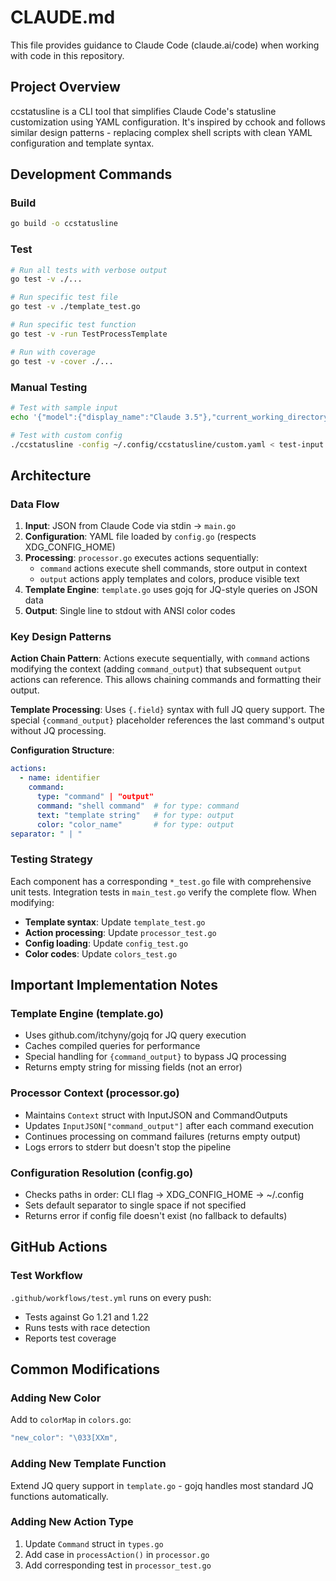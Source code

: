# CLAUDE.md

This file provides guidance to Claude Code (claude.ai/code) when working with code in this repository.

## Project Overview

ccstatusline is a CLI tool that simplifies Claude Code's statusline customization using YAML configuration. It's inspired by cchook and follows similar design patterns - replacing complex shell scripts with clean YAML configuration and template syntax.

## Development Commands

### Build
```bash
go build -o ccstatusline
```

### Test
```bash
# Run all tests with verbose output
go test -v ./...

# Run specific test file
go test -v ./template_test.go

# Run specific test function
go test -v -run TestProcessTemplate

# Run with coverage
go test -v -cover ./...
```

### Manual Testing
```bash
# Test with sample input
echo '{"model":{"display_name":"Claude 3.5"},"current_working_directory":"/test","session_id":"abc123"}' | ./ccstatusline -config test-config.yaml

# Test with custom config
./ccstatusline -config ~/.config/ccstatusline/custom.yaml < test-input.json
```

## Architecture

### Data Flow
1. **Input**: JSON from Claude Code via stdin → `main.go`
2. **Configuration**: YAML file loaded by `config.go` (respects XDG_CONFIG_HOME)
3. **Processing**: `processor.go` executes actions sequentially:
   - `command` actions execute shell commands, store output in context
   - `output` actions apply templates and colors, produce visible text
4. **Template Engine**: `template.go` uses gojq for JQ-style queries on JSON data
5. **Output**: Single line to stdout with ANSI color codes

### Key Design Patterns

**Action Chain Pattern**: Actions execute sequentially, with `command` actions modifying the context (adding `command_output`) that subsequent `output` actions can reference. This allows chaining commands and formatting their output.

**Template Processing**: Uses `{.field}` syntax with full JQ query support. The special `{command_output}` placeholder references the last command's output without JQ processing.

**Configuration Structure**:
```yaml
actions:
  - name: identifier
    command:
      type: "command" | "output"
      command: "shell command"  # for type: command
      text: "template string"   # for type: output
      color: "color_name"       # for type: output
separator: " | "
```

### Testing Strategy

Each component has a corresponding `*_test.go` file with comprehensive unit tests. Integration tests in `main_test.go` verify the complete flow. When modifying:

- **Template syntax**: Update `template_test.go`
- **Action processing**: Update `processor_test.go`
- **Config loading**: Update `config_test.go`
- **Color codes**: Update `colors_test.go`

## Important Implementation Notes

### Template Engine (template.go)
- Uses github.com/itchyny/gojq for JQ query execution
- Caches compiled queries for performance
- Special handling for `{command_output}` to bypass JQ processing
- Returns empty string for missing fields (not an error)

### Processor Context (processor.go)
- Maintains `Context` struct with InputJSON and CommandOutputs
- Updates `InputJSON["command_output"]` after each command execution
- Continues processing on command failures (returns empty output)
- Logs errors to stderr but doesn't stop the pipeline

### Configuration Resolution (config.go)
- Checks paths in order: CLI flag → XDG_CONFIG_HOME → ~/.config
- Sets default separator to single space if not specified
- Returns error if config file doesn't exist (no fallback to defaults)

## GitHub Actions

### Test Workflow
`.github/workflows/test.yml` runs on every push:
- Tests against Go 1.21 and 1.22
- Runs tests with race detection
- Reports test coverage

## Common Modifications

### Adding New Color
Add to `colorMap` in `colors.go`:
```go
"new_color": "\033[XXm",
```

### Adding New Template Function
Extend JQ query support in `template.go` - gojq handles most standard JQ functions automatically.

### Adding New Action Type
1. Update `Command` struct in `types.go`
2. Add case in `processAction()` in `processor.go`
3. Add corresponding test in `processor_test.go`
